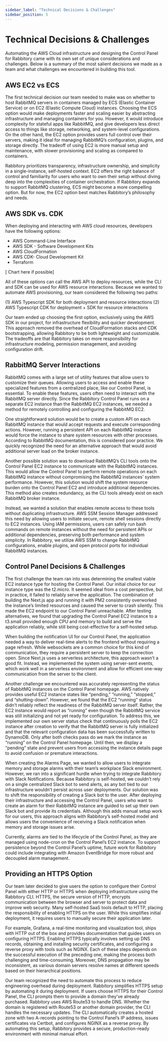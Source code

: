 ```yaml
---
sidebar_label: "Technical Decisions & Challenges"
sidebar_position: 5
---
```


# Technical Decisions & Challenges

Automating the AWS Cloud infrastructure and designing the Control Panel for Rabbitory came with its own set of unique considerations and challenges. Below is a summary of the most salient decisions we made as a team and what challenges we encountered in building this tool.

## AWS EC2 vs ECS

The first technical decision our team needed to make was on whether to host RabbitMQ servers in containers managed by ECS (Elastic Container Service) or on EC2 (Elastic Compute Cloud) instances. Choosing the ECS option would make deployments faster and scaling easier by abstracting infrastructure and managing containers for you. However, it would introduce complexity for stateful apps like RabbitMQ, and give developers less direct access to things like storage, networking, and system-level configurations. On the other hand, the EC2 option provides users full control over their servers, making it ideal for managing RabbitMQ’s configuration, plugins, and storage directly. The tradeoff of using EC2 is more manual setup and maintenance, with slower provisioning and scaling as compared to containers.

Rabbitory prioritizes transparency, infrastructure ownership, and simplicity in a single-instance, self-hosted context. EC2 offers the right balance of control and familiarity for users who want to own their setup without diving deep into the complexities of container orchestration. If Rabbitory expands to support RabbitMQ clustering, ECS might become a more compelling option. But for now, the EC2 option best matches Rabbitory’s philosophy and needs.

## AWS SDK vs. CDK

When deploying and interacting with AWS cloud resources, developers have the following options:

- AWS Command-Line Interface
- AWS SDK - Software Development Kits
- AWS CloudFormation
- AWS CDK- Cloud Development Kit
- Terraform

[ Chart here if possible]

All of these options can call the AWS API to deploy resources, while the CLI and SDK can be used for AWS resource interactions. Because we wanted to automate AWS provisioning, our team considered the following two paths:

(1) AWS Typescript SDK for both deployment and resource interactions
(2) AWS Typescript CDK for deployment + SDK for resource interactions

Our team ended up choosing the first option, exclusively using the AWS SDK in our project, for infrastructure flexibility and quicker development. This approach removed the overhead of CloudFormation stacks and CDK bootstrapping, allowing Rabbitory to be both lightweight and customizable. The tradeoffs are that Rabbitory takes on more responsibility for infrastructure modeling, permission management, and avoiding configuration drift.

## RabbitMQ Server Interactions

RabbitMQ comes with a large set of utility features that allow users to customize their queues. Allowing users to access and enable these specialized features from a centralized place, like our Control Panel, is essential. To enable these features, users often need to interact with the RabbitMQ server directly. Since the Rabbitory Control Panel runs on a separate EC2 instance than the RabbitMQ EC2 instances, we needed a method for remotely controlling and configuring the RabbitMQ EC2.

One straightforward solution would be to create a custom API on each RabbitMQ instance that would accept requests and execute corresponding actions. However, running a persistent API on each RabbitMQ instance would force the instance to share system resources with other processes. According to RabbitMQ documentation, this is considered poor practice. We quickly recognized the need for an alternative approach that would avoid additional server load on the broker instance.

Another possible solution was to download RabbitMQ’s CLI tools onto the Control Panel EC2 instance to communicate with the RabbitMQ instances. This would allow the Control Panel to perform remote operations on each RabbitMQ instance without compromising the RabbitMQ instances’ system performance. However, this solution would shift the system resource burden onto the Control Panel EC2 and introduce additional dependencies. This method also creates redundancy, as the CLI tools already exist on each RabbitMQ broker instance.

Instead, we wanted a solution that enables remote access to these tools without duplicating infrastructure. AWS SSM Session Manager addressed this need by allowing users to initiate secure, remote shell sessions directly to EC2 instances. Using IAM permissions, users can safely run bash commands on remote instances without the need for persistent APIs or additional dependencies, preserving both performance and system simplicity. In Rabbitory, we utilize AWS SSM to change RabbitMQ configurations, enable plugins, and open protocol ports for individual RabbitMQ instances.

## Control Panel Decisions & Challenges

The first challenge the team ran into was determining the smallest viable EC2 instance type for hosting the Control Panel. Our initial choice for our instance type was the t2.micro. It seemed ideal from a cost perspective, but in practice, it failed to reliably serve the application. The combination of building the Next.js app and running it with PM2 consistently overworked the instance’s limited resources and caused the server to crash silently. This made the EC2 endpoint to our Control Panel unreachable. After testing alternatives, we found that upgrading the Control Panel EC2 instance to a t3.small provided enough CPU and memory to build and serve the application reliably, while still being cost-effective for a self-hosted setup.

When building the notification UI for our Control Panel, the application needed a way to deliver real-time alerts to the frontend without requiring a page refresh. While websockets are a common choice for this kind of communication, they require a persistent server to keep the connection open. Since Next.js uses a serverless architecture, this approach wasn't a good fit. Instead, we implemented the system using server-sent events, which work well in a serverless environment and allow for efficient one-way communication from the server to the client.

Another challenge we encountered was accurately representing the status of RabbitMQ instances on the Control Panel homepage. AWS natively provides useful EC2 instance states like “pending,” “running,” “stopped,” and “shutting-down”. However, we found that the EC2 “running” status didn’t reliably reflect the readiness of the RabbitMQ server itself. Rather, the EC2 instance would report as “running” even though the RabbitMQ service was still initializing and not yet ready for configuration. To address this, we implemented our own server status check that continuously polls the EC2 instance after creation to verify that the RabbitMQ server is fully initialized and that the relevant configuration data has been successfully written to DynamoDB. Only after both checks pass do we mark the instance as “running” on the Control Panel homepage. Until then, we display a “pending” state and prevent users from accessing the instance details page to avoid confusion or premature interactions.

When creating the Alarms Page, we wanted to allow users to integrate memory and storage alarms with their team’s workplace Slack environment. However, we ran into a significant hurdle when trying to integrate Rabbitory with Slack Notifications. Because Rabbitory is self-hosted, we couldn’t rely on a single centralized Slack bot to send alerts, as any bot tied to our infrastructure wouldn’t persist across user deployments. Our solution was to shift the responsibility of creating a Slack bot to the user. After deploying their infrastructure and accessing the Control Panel, users who want to create an alarm for their RabbitMQ instance are guided to set up their own Slack bot and provide its credentials. Although this adds manual setup work for our users, this approach aligns with Rabbitory’s self-hosted model and allows users the convenience of receiving a Slack notification when memory and storage issues arise.

Currently, alarms are tied to the lifecycle of the Control Panel, as they are managed using node-cron on the Control Panel’s EC2 instance. To support persistence beyond the Control Panel’s uptime, future work for Rabbitory could include integrating with Amazon EventBridge for more robust and decoupled alarm management.

## Providing an HTTPS Option

Our team later decided to give users the option to configure their Control Panel with either HTTP or HTTPS when deploying infrastructure using the Rabbitory CLI. HTTPS, the secure version of HTTP, encrypts communication between the browser and server to protect data and improve web security. Many self-hosted SaaS tools default to HTTP, placing the responsibility of enabling HTTPS on the user. While this simplifies initial deployment, it requires users to manually secure their application later.

For example, Grafana, a real-time monitoring and visualization tool, ships with HTTP out of the box and provides documentation that guides users on configuring HTTPS. Enabling HTTPS typically involves setting up DNS records, obtaining and installing security certificates, and configuring a reverse proxy with tools such as NGINX. Each of these steps depends on the successful execution of the preceding one, making the process both challenging and time-consuming. Moreover, DNS propagation may be inconsistent, as various domain servers resolve names at different speeds based on their hierarchical positions.

Our team recognized the need to automate this process to reduce engineering overhead during deployment. Rabbitory simplifies HTTPS setup by automating it during deployment. If users choose HTTPS for their Control Panel, the CLI prompts them to provide a domain they've already purchased. Rabbitory uses AWS Route53 to handle DNS. Whether the domain is registered with Route53 or another domain provider, the CLI handles the necessary updates. The CLI automatically creates a hosted zone with two A-records pointing to the Control Panel’s IP address, issues certificates via Certbot, and configures NGINX as a reverse proxy. By automating this setup, Rabbitory provides a secure, production-ready environment with minimal manual effort.
